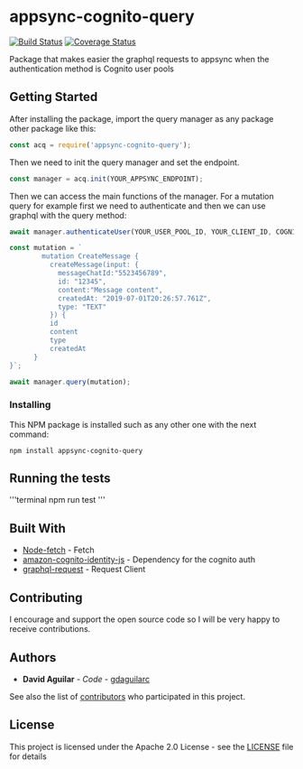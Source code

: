 # appsync-cognito-query

[![Build Status](https://travis-ci.org/gdaguilarc/appsync-cognito-query.svg?branch=master)](https://travis-ci.org/gdaguilarc/appsync-cognito-query) [![Coverage Status](https://coveralls.io/repos/github/gdaguilarc/appsync-cognito-query/badge.svg?branch=master)](https://coveralls.io/github/gdaguilarc/appsync-cognito-query?branch=master)

Package that makes easier the graphql requests to appsync when the authentication method is Cognito user pools

## Getting Started

After installing the package, import the query manager as any package other package like this:

```js
const acq = require('appsync-cognito-query');
```

Then we need to init the query manager and set the endpoint.

```js
const manager = acq.init(YOUR_APPSYNC_ENDPOINT);
```

Then we can access the main functions of the manager. For a mutation query for example first we need to authenticate and then we can use graphql with the query method:

```js
await manager.authenticateUser(YOUR_USER_POOL_ID, YOUR_CLIENT_ID, COGNITO_USER_USERNAME, COGNITO_USER_PASSWORD);

const mutation = `
        mutation CreateMessage {
          createMessage(input: {
            messageChatId:"5523456789",
            id: "12345",
            content:"Message content",
            createdAt: "2019-07-01T20:26:57.761Z",
            type: "TEXT"
          }) {
          id
          content
          type
          createdAt
      }
}`;

await manager.query(mutation);
```

### Installing

This NPM package is installed such as any other one with the next command:

```terminal
npm install appsync-cognito-query
```

## Running the tests

'''terminal
npm run test
'''

## Built With

- [Node-fetch](https://github.com/bitinn/node-fetch) - Fetch
- [amazon-cognito-identity-js](https://github.com/amazon-archives/amazon-cognito-identity-js) - Dependency for the cognito auth
- [graphql-request](https://github.com/prisma/graphql-request) - Request Client

## Contributing

I encourage and support the open source code so I will be very happy to receive contributions.

## Authors

- **David Aguilar** - _Code_ - [gdaguilarc](https://github.com/gdaguilarc)

See also the list of [contributors](https://github.com/your/project/contributors) who participated in this project.

## License

This project is licensed under the Apache 2.0 License - see the [LICENSE](LICENSE) file for details
